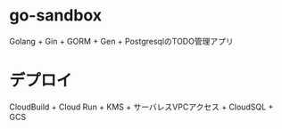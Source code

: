 # go-sandbox
Golang + Gin + GORM + Gen + PostgresqlのTODO管理アプリ
# デプロイ
CloudBuild + Cloud Run + KMS + サーバレスVPCアクセス + CloudSQL + GCS

